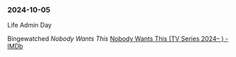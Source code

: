 ### 2024-10-05
Life Admin Day

Bingewatched _Nobody Wants This_ [Nobody Wants This (TV Series 2024– ) - IMDb](https://www.imdb.com/title/tt26933824/)




